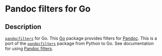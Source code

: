 # Pandoc filters for Go

## Description
[`pandocfilters`](http://github.com/oltolm/pandocfilters) for Go. This [Go](http://golang.org/) package provides filters for [Pandoc](http://johnmacfarlane.net/pandoc/). This is a port of the [`pandocfilters`](http://github.com/jgm/pandocfilters) package from Python to Go. See documentation for using [Pandoc filters](http://johnmacfarlane.net/pandoc/scripting.html).